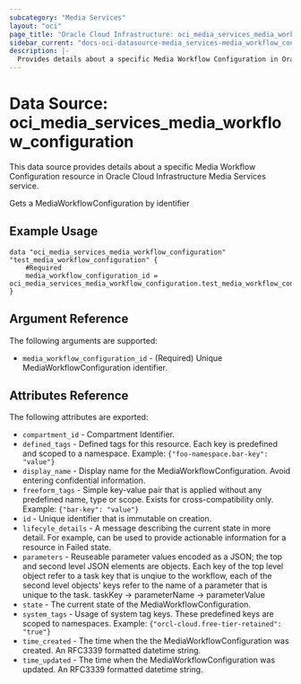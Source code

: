 ```yaml
---
subcategory: "Media Services"
layout: "oci"
page_title: "Oracle Cloud Infrastructure: oci_media_services_media_workflow_configuration"
sidebar_current: "docs-oci-datasource-media_services-media_workflow_configuration"
description: |-
  Provides details about a specific Media Workflow Configuration in Oracle Cloud Infrastructure Media Services service
---
```


# Data Source: oci_media_services_media_workflow_configuration
This data source provides details about a specific Media Workflow Configuration resource in Oracle Cloud Infrastructure Media Services service.

Gets a MediaWorkflowConfiguration by identifier

## Example Usage

```hcl
data "oci_media_services_media_workflow_configuration" "test_media_workflow_configuration" {
	#Required
	media_workflow_configuration_id = oci_media_services_media_workflow_configuration.test_media_workflow_configuration.id
}
```

## Argument Reference

The following arguments are supported:

* `media_workflow_configuration_id` - (Required) Unique MediaWorkflowConfiguration identifier.


## Attributes Reference

The following attributes are exported:

* `compartment_id` - Compartment Identifier.
* `defined_tags` - Defined tags for this resource. Each key is predefined and scoped to a namespace. Example: `{"foo-namespace.bar-key": "value"}` 
* `display_name` - Display name for the MediaWorkflowConfiguration. Avoid entering confidential information.
* `freeform_tags` - Simple key-value pair that is applied without any predefined name, type or scope. Exists for cross-compatibility only. Example: `{"bar-key": "value"}` 
* `id` - Unique identifier that is immutable on creation.
* `lifecyle_details` - A message describing the current state in more detail. For example, can be used to provide actionable information for a resource in Failed state.
* `parameters` - Reuseable parameter values encoded as a JSON; the top and second level JSON elements are objects. Each key of the top level object refer to a task key that is unqiue to the workflow, each of the second level objects' keys refer to the name of a parameter that is unique to the task. taskKey -> parameterName -> parameterValue 
* `state` - The current state of the MediaWorkflowConfiguration.
* `system_tags` - Usage of system tag keys. These predefined keys are scoped to namespaces. Example: `{"orcl-cloud.free-tier-retained": "true"}` 
* `time_created` - The time when the the MediaWorkflowConfiguration was created. An RFC3339 formatted datetime string.
* `time_updated` - The time when the MediaWorkflowConfiguration was updated. An RFC3339 formatted datetime string.

